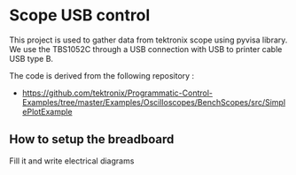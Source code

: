 # Scope USB control 

This project is used to gather data from tektronix scope using pyvisa library. 
We use the TBS1052C through a USB connection with USB to printer cable USB type B.

The code is derived from the following repository :
- https://github.com/tektronix/Programmatic-Control-Examples/tree/master/Examples/Oscilloscopes/BenchScopes/src/SimplePlotExample

## How to setup the breadboard

Fill it and  write electrical diagrams